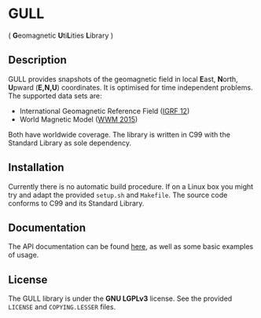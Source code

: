 # GULL
( **G**eomagnetic **U**ti**L**ities **L**ibrary )

## Description

GULL provides snapshots of the geomagnetic field in local **E**ast,
**N**orth, **U**pward (**E,N,U**) coordinates. It is optimised for time
independent problems. The supported data sets are:

* International Geomagnetic Reference Field ([IGRF 12](http://www.ngdc.noaa.gov/IAGA/vmod/igrf.html))
* World Magnetic Model ([WWM 2015](https://www.ngdc.noaa.gov/geomag/WMM/DoDWMM.shtml))

Both have worldwide coverage. The library is written in C99 with the Standard
Library as sole dependency.

## Installation

Currently there is no automatic build procedure. If on a Linux box you might
try and adapt the provided `setup.sh` and `Makefile`. The source code conforms
to C99 and its Standard Library.

## Documentation

The API documentation can be found [here](https://niess.github.io/gull/docs/index.html#HEAD),
as well as some basic examples of usage.

## License
The GULL library is  under the **GNU LGPLv3** license. See the provided
`LICENSE` and `COPYING.LESSER` files.
